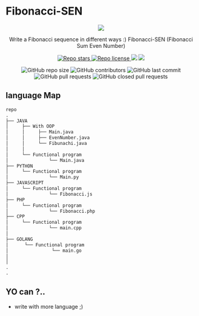 # Fibonacci-SEN

<div align="center" width="50">
  <img src="https://github.com/BlackIQ.png">
  <p>Write a Fibonacci sequence in different ways :) Fibonacci-SEN (Fibonacci Sum Even Number)</p>
  <a href="https://github.com/mehranalam/Fibonacci-SEN" target="blank">
    <img src="https://img.shields.io/github/stars/mehranalam/Fibonacci-SEN?style=flat-square" alt="Repo stars"/>
  </a>
  <a href="https://github.com/mehranalam/Fibonacci-SEN/blob/master/LICENSE" target="blank">
    <img src="https://img.shields.io/github/license/mehranalam/Fibonacci-SEN?style=flat-square" alt="Repo license" />
  </a>
  <img src="https://img.shields.io/github/languages/code-size/mehranalam/Fibonacci-SEN?style=flat-square">
  <img src="https://img.shields.io/github/forks/mehranalam/Fibonacci-SEN?style=flat-square">
  <p>
    <img alt="GitHub repo size" src="https://img.shields.io/github/repo-size/Mehranalam/Fibonacci-SEN">
    <img alt="GitHub contributors" src="https://img.shields.io/github/contributors/Mehranalam/Fibonacci-SEN">
    <img alt="GitHub last commit" src="https://img.shields.io/github/last-commit/Mehranalam/Fibonacci-SEN">
    <img alt="GitHub pull requests" src="https://img.shields.io/github/issues-pr/Mehranalam/Fibonacci-SEN">
    <img alt="GitHub closed pull requests" src="https://img.shields.io/github/issues-pr-closed/Mehranalam/Fibonacci-SEN">
  </p>
</div>

## language Map
```python
repo
.
├── JAVA
│     ├── With OOP
│     │     ├── Main.java
│     │     ├── EvenNumber.java         
│     │     └── Fibunachi.java
│     │
│     └── Functional program
│               └── Main.java
├── PYTHON
│     └── Functional program
│               └── Main.py
├── JAVASCRIPT
│     └── Functional program
│               └── Fibonacci.js
├── PHP
│     └── Functional program 
│               └── Fibonacci.php
├── CPP
│     └── Functional program 
│               └── main.cpp
│
├── GOLANG
│      └── Functional program
│                └── main.go
│ 
│ 
.
.

```

## YO can ?..

- write with more language ;)
